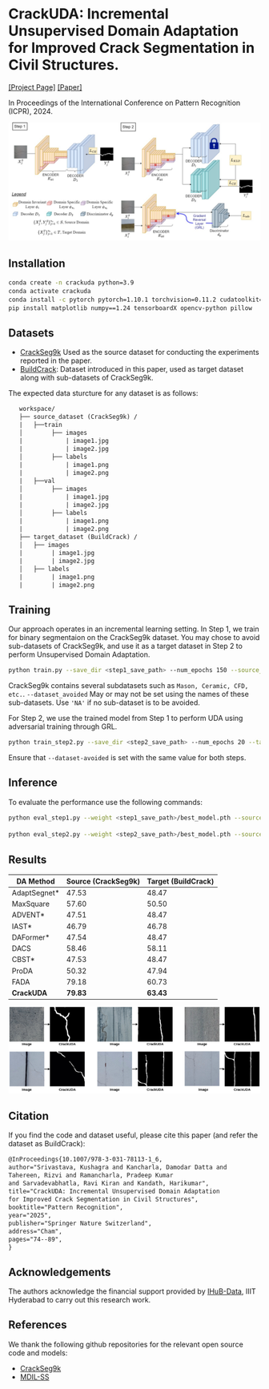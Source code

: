 # CrackUDA: Incremental Unsupervised Domain Adaptation for Improved Crack Segmentation in Civil Structures.

[[Project Page]](https://crackuda.github.io/) [[Paper]](https://link.springer.com/chapter/10.1007/978-3-031-78113-1_6)

In Proceedings of the International Conference on Pattern Recognition (ICPR), 2024. 


<div align="center">
  <img src="images/architecture.jpg" alt="CrackUDA Architecture" width=600px/>
</div>

## Installation

```bash
conda create -n crackuda python=3.9
conda activate crackuda
conda install -c pytorch pytorch=1.10.1 torchvision=0.11.2 cudatoolkit=11.3.1
pip install matplotlib numpy==1.24 tensorboardX opencv-python pillow
```

## Datasets

- [CrackSeg9k](https://github.com/Dhananjay42/crackseg9k) Used as the source dataset for conducting the experiments reported in the paper.
- [BuildCrack](https://zenodo.org/records/14544429): Dataset introduced in this paper, used as target dataset along with sub-datasets of CrackSeg9k. 

The expected data sturcture for any dataset is as follows: 
```plaintext
   workspace/
   ├── source_dataset (CrackSeg9k) /
   |   ├──train 
   │        ├── images
   |            | image1.jpg
   |            | image2.jpg
   │        ├── labels
   |            | image1.png
   |            | image2.png
   |   ├──val 
   │        ├── images
   |            | image1.jpg
   |            | image2.jpg
   │        ├── labels
   |            | image1.png
   |            | image2.png
   ├── target_dataset (BuildCrack) /
   │   ├── images
   |        | image1.jpg
   |        | image2.jpg
   │   ├── labels
   |        | image1.png
   |        | image2.png
```

## Training 

Our approach operates in an incremental learning setting. In Step 1, we train for binary segmentaion on the CrackSeg9k dataset. You may chose to avoid sub-datasets of CrackSeg9k, and use it as a target dataset in Step 2 to perform Unsupervised Domain Adaptation. 

```bash
python train.py --save_dir <step1_save_path> --num_epochs 150 --source_dataset_path <source_dataset> --dataset_avoided <sub_dataset_name>
```

CrackSeg9k contains several subdatasets such as `Mason, Ceramic, CFD, etc.`. `--dataset_avoided` May or may not be set using the names of these sub-datasets. Use `'NA'` if no sub-dataset is to be avoided. 

For Step 2, we use the trained model from Step 1 to perform UDA using adversarial training through GRL. 

```bash
python train_step2.py --save_dir <step2_save_path> --num_epochs 20 --target_dataset_path <target_dataset> --source_dataset_path <source_dataset> --dataset_avoided <sub_dataset_name> --saved_model <step1_save_path>/best_model.pth
```

Ensure that `--dataset-avoided` is set with the same value for both steps. 

## Inference

To evaluate the performance use the following commands: 
```bash
python eval_step1.py --weight <step1_save_path>/best_model.pth --source_dataset_path <source_dataset> --target_dataset_path <target_dataset> --dataset_avoided <sub_dataset_name>

python eval_step2.py --weight <step2_save_path>/best_model.pth --source_dataset_path <source_dataset> --target_dataset_path <target_dataset> --dataset_avoided <sub_dataset_name>
```
## Results

| DA Method         | Source (**CrackSeg9k**) | Target (**BuildCrack**) |
|--------------------|-------------------------|--------------------------|
| AdaptSegnet*      | 47.53                  | 48.47                   |
| MaxSquare         | 57.60                  | 50.50                   |
| ADVENT*           | 47.51                  | 48.47                   |
| IAST*             | 46.79                  | 46.78                   |
| DAFormer*         | 47.54                  | 48.47                   |
| DACS              | 58.46                  | 58.11                   |
| CBST*             | 47.53                  | 48.47                   |
| ProDA             | 50.32                  | 47.94                   |
| FADA              | 79.18                  | 60.73                   |
| **CrackUDA**      | **79.83**              | **63.43**               |

<div align="center">
  <img src="images/crackuda_results.png" alt="CrackUDA Results" width=800px/>
</div>

## Citation
If you find the code and dataset useful, please cite this paper (and refer the dataset as BuildCrack):
```
@InProceedings{10.1007/978-3-031-78113-1_6,
author="Srivastava, Kushagra and Kancharla, Damodar Datta and Tahereen, Rizvi and Ramancharla, Pradeep Kumar
and Sarvadevabhatla, Ravi Kiran and Kandath, Harikumar",
title="CrackUDA: Incremental Unsupervised Domain Adaptation for Improved Crack Segmentation in Civil Structures",
booktitle="Pattern Recognition",
year="2025",
publisher="Springer Nature Switzerland",
address="Cham",
pages="74--89",
}
```

## Acknowledgements
The authors acknowledge the financial support provided by [IHuB-Data](https://ihub-data.iiit.ac.in/), IIIT Hyderabad to carry out this research work.

## References

We thank the following github repositories for the relevant open source code and models:

- [CrackSeg9k](https://github.com/Dhananjay42/crackseg9k)  
- [MDIL-SS](https://github.com/prachigarg23/MDIL-SS) 

